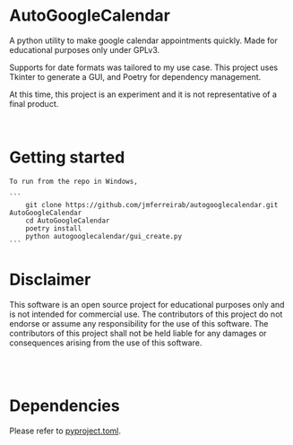 # AutoGoogleCalendar

A python utility to make google calendar appointments quickly.
Made for educational purposes only under GPLv3.

Supports for date formats was tailored to my use case.
This project uses Tkinter to generate a GUI, and Poetry for dependency management.

At this time, this project is an experiment and it is not representative of a final product.

<br>

# Getting started

    To run from the repo in Windows,

    ```
        git clone https://github.com/jmferreirab/autogooglecalendar.git AutoGoogleCalendar
        cd AutoGoogleCalendar
        poetry install
        python autogooglecalendar/gui_create.py
    ```

# Disclaimer

This software is an open source project for educational purposes only and is not intended for commercial use.
The contributors of this project do not endorse or assume any responsibility for the use of this software.
The contributors of this project shall not be held liable for any damages or consequences arising from the use of this software.

<br><br>

# Dependencies

Please refer to [pyproject.toml](pyproject.toml).
